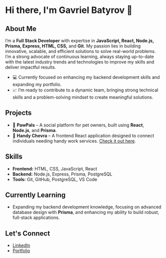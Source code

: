 # Hi there, I'm Gavriel Batyrov 👋

## About Me
I’m a **Full Stack Developer** with expertise in **JavaScript, React, Node.js, Prisma, Express, HTML, CSS,** and **Git**. My passion lies in building innovative, scalable, and efficient solutions to solve real-world problems. I’m a strong advocate of continuous learning, always staying up-to-date with the latest industry trends and technologies to improve my skills and deliver impactful results.

- 💻 Currently focused on enhancing my backend development skills and expanding my portfolio.
- 📈 I’m ready to contribute to a dynamic team, bringing strong technical skills and a problem-solving mindset to create meaningful solutions.

## Projects
- 🚀 **PawPals** – A social platform for pet owners, built using **React**, **Node.js**, and **Prisma**.
- 🧰 **Handy Chevra** – A frontend React application designed to connect individuals needing handy work services. [Check it out here](https://handychevra.com/).

## Skills
- **Frontend:** HTML, CSS, JavaScript, React
- **Backend:** Node.js, Express, Prisma, PostgreSQL
- **Tools:** Git, GitHub, PostgreSQL, VS Code

## Currently Learning
- Expanding my backend development knowledge, focusing on advanced database design with **Prisma**, and enhancing my ability to build robust, full-stack applications.

## Let's Connect
- [LinkedIn](https://www.linkedin.com/in/gavriel-batyrov/)
- [Portfolio](https://gavrielbatyrov.netlify.app/)
